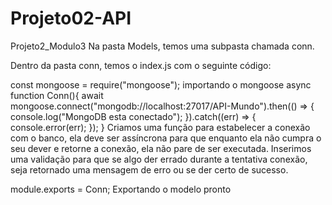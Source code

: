 # Projeto02-API

Projeto2_Modulo3
Na pasta Models, temos uma subpasta chamada conn.

Dentro da pasta conn, temos o index.js com o seguinte código:

const mongoose = require("mongoose");
importando o mongoose
async function Conn(){
    await mongoose.connect("mongodb://localhost:27017/API-Mundo").then(() => {
        console.log("MongoDB esta conectado");
    }).catch((err) => {
        console.error(err);
    });
}
Criamos uma função para estabelecer a conexão com o banco, ela deve ser assíncrona para que enquanto ela não cumpra o seu dever e retorne a conexão, ela não pare de ser executada. Inserimos uma validação para que se algo der errado durante a tentativa conexão, seja retornado uma mensagem de erro ou se der certo de sucesso.

module.exports = Conn;
Exportando o modelo pronto